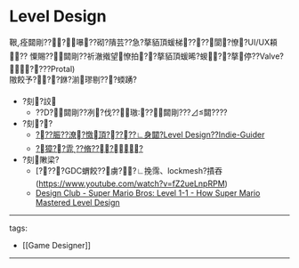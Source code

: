 ﻿---
layout: default
---

# Level Design

鞎痊閮剛???嚗??砌?隤芸??急?摮貊頂蝯梯????閬?憭?UI/UX頛?? 
憟賜??閮剛??祈澈撠望憭拍??摮貊頂蝯晞?蝬??摮停??Valve?????Protal)  
隞餃予???銝?湔璆剔???蝡踴?

* ?刻?詨
  * ??D?閮剛??冽?伐??璈??閮剛???⊿閮????
* ?刻??
  * [???脤??潦?憿頂?????∟身閮?Level Design??Indie-Guider](https://indie-guider.games/post/level-design/)
  * [?獐??雿??脩????](https://medium.com/that-game-designer/%E6%80%8E%E9%BA%BC%E6%8B%9B%E5%BE%85%E4%BD%A0%E9%81%8A%E6%88%B2%E7%9A%84-%E6%96%B0%E6%89%8B-%E5%80%91-f43cc4b8bb6e)
* ?刻敶梁?
  * [????GDC蝟餃??虜??∟挽霈、lockmesh?撌吞(https://www.youtube.com/watch?v=fZ2ueLnpRPM)
  * [Design Club - Super Mario Bros: Level 1-1 - How Super Mario Mastered Level Design](https://youtu.be/ZH2wGpEZVgE)

---
tags:
  - [[Game Designer]]
  
---

